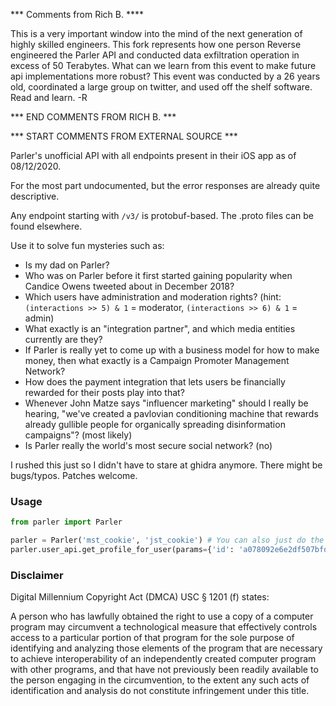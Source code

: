 *** Comments from Rich B. ****

This is a very important window into the mind of the next generation of highly skilled engineers.
This fork represents how one person Reverse engineered the Parler API and conducted data exfiltration operation in excess of 50 Terabytes.
What can we learn from this event to make future api implementations more robust?
This event was conducted by a 26 years old, coordinated a large group on twitter, and used off the shelf software. 
Read and learn. -R

*** END COMMENTS FROM RICH B. ***

*** START COMMENTS FROM EXTERNAL SOURCE ***

Parler's unofficial API with all endpoints present in their iOS app as of 08/12/2020.

For the most part undocumented, but the error responses are already quite descriptive.

Any endpoint starting with `/v3/` is protobuf-based. The .proto files can be found elsewhere.

Use it to solve fun mysteries such as:

- Is my dad on Parler?
- Who was on Parler before it first started gaining popularity when Candice Owens tweeted about in December 2018?
- Which users have administration and moderation rights? (hint: `(interactions >> 5) & 1` = moderator, `(interactions >> 6) & 1` = admin)
- What exactly is an "integration partner", and which media entities currently are they?
- If Parler is really yet to come up with a business model for how to make money, then what exactly is a Campaign Promoter Management Network?
- How does the payment integration that lets users be financially rewarded for their posts play into that?
- Whenever John Matze says "influencer marketing" should I really be hearing, "we've created a pavlovian conditioning machine that rewards already gullible people for organically spreading disinformation campaigns"? (most likely)
- Is Parler really the world's most secure social network? (no)

I rushed this just so I didn't have to stare at ghidra anymore. There might be bugs/typos. Patches welcome.

### Usage ###

```python
from parler import Parler

parler = Parler('mst_cookie', 'jst_cookie') # You can also just do the login flow.
parler.user_api.get_profile_for_user(params={'id': 'a078092e6e2df507bfd12db4710202ab'})
```

### Disclaimer ###

Digital Millennium Copyright Act (DMCA) USC § 1201 (f) states:

A person who has lawfully obtained the right to use a copy of a computer program may circumvent a technological measure that effectively controls access to a particular portion of that program for the sole purpose of identifying and analyzing those elements of the program that are necessary to achieve interoperability of an independently created computer program with other programs, and that have not previously been readily available to the person engaging in the circumvention, to the extent any such acts of identification and analysis do not constitute infringement under this title.

